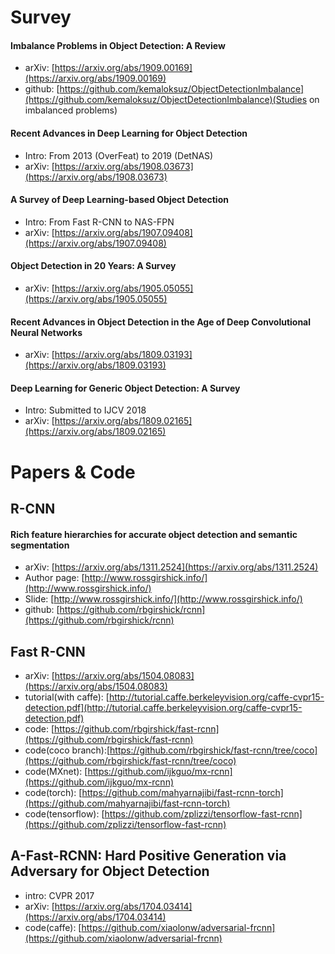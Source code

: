 
# Survey  

#### Imbalance Problems in Object Detection: A Review  

- arXiv: [https://arxiv.org/abs/1909.00169](https://arxiv.org/abs/1909.00169)
- github: [https://github.com/kemaloksuz/ObjectDetectionImbalance](https://github.com/kemaloksuz/ObjectDetectionImbalance)(Studies on imbalanced problems)  

#### Recent Advances in Deep Learning for Object Detection

- Intro: From 2013 (OverFeat) to 2019 (DetNAS)
- arXiv: [https://arxiv.org/abs/1908.03673](https://arxiv.org/abs/1908.03673)

#### A Survey of Deep Learning-based Object Detection

- Intro: From Fast R-CNN to NAS-FPN
- arXiv: [https://arxiv.org/abs/1907.09408](https://arxiv.org/abs/1907.09408)

#### Object Detection in 20 Years: A Survey

- arXiv: [https://arxiv.org/abs/1905.05055](https://arxiv.org/abs/1905.05055)

#### Recent Advances in Object Detection in the Age of Deep Convolutional Neural Networks

- arXiv: [https://arxiv.org/abs/1809.03193](https://arxiv.org/abs/1809.03193)

#### Deep Learning for Generic Object Detection: A Survey

- Intro: Submitted to IJCV 2018
- arXiv: [https://arxiv.org/abs/1809.02165](https://arxiv.org/abs/1809.02165)  

# Papers & Code

## R-CNN
#### Rich feature hierarchies for accurate object detection and semantic segmentation
- arXiv: [https://arxiv.org/abs/1311.2524](https://arxiv.org/abs/1311.2524)
- Author page: [http://www.rossgirshick.info/](http://www.rossgirshick.info/)
- Slide: [http://www.rossgirshick.info/](http://www.rossgirshick.info/)
- github: [https://github.com/rbgirshick/rcnn](https://github.com/rbgirshick/rcnn)

## Fast R-CNN
- arXiv: [https://arxiv.org/abs/1504.08083](https://arxiv.org/abs/1504.08083)
- tutorial(with caffe): [http://tutorial.caffe.berkeleyvision.org/caffe-cvpr15-detection.pdf](http://tutorial.caffe.berkeleyvision.org/caffe-cvpr15-detection.pdf)
- code: [https://github.com/rbgirshick/fast-rcnn](https://github.com/rbgirshick/fast-rcnn)
- code(coco branch):[https://github.com/rbgirshick/fast-rcnn/tree/coco](https://github.com/rbgirshick/fast-rcnn/tree/coco)
- code(MXnet): [https://github.com/ijkguo/mx-rcnn](https://github.com/ijkguo/mx-rcnn)
- code(torch): [https://github.com/mahyarnajibi/fast-rcnn-torch](https://github.com/mahyarnajibi/fast-rcnn-torch)
- code(tensorflow): [https://github.com/zplizzi/tensorflow-fast-rcnn](https://github.com/zplizzi/tensorflow-fast-rcnn)

## A-Fast-RCNN: Hard Positive Generation via Adversary for Object Detection
- intro: CVPR 2017
- arXiv: [https://arxiv.org/abs/1704.03414](https://arxiv.org/abs/1704.03414)
- code(caffe): [https://github.com/xiaolonw/adversarial-frcnn](https://github.com/xiaolonw/adversarial-frcnn)













